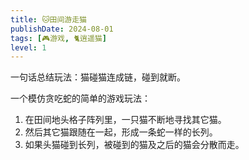 ```yaml
---
title: 🐱田间游走猫
publishDate: 2024-08-01
tags: [🎮游戏, 🐈逍遥猫]
level: 1
---
```


一句话总结玩法：猫碰猫连成链，碰到就断。

一个模仿贪吃蛇的简单的游戏玩法：

1. 在田间地头格子阵列里，一只猫不断地寻找其它猫。
2. 然后其它猫跟随在一起，形成一条蛇一样的长列。
3. 如果头猫碰到长列，被碰到的猫及之后的猫会分散而走。

